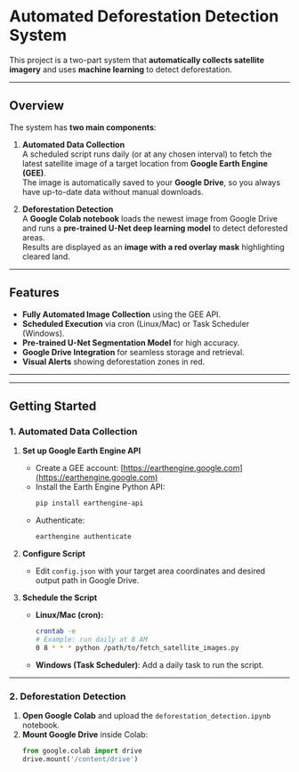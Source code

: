 #  Automated Deforestation Detection System

This project is a two-part system that **automatically collects satellite imagery** and uses **machine learning** to detect deforestation.

---

##  Overview

The system has **two main components**:

1. **Automated Data Collection**  
   A scheduled script runs daily (or at any chosen interval) to fetch the latest satellite image of a target location from **Google Earth Engine (GEE)**.  
   The image is automatically saved to your **Google Drive**, so you always have up-to-date data without manual downloads.

2. **Deforestation Detection**  
   A **Google Colab notebook** loads the newest image from Google Drive and runs a **pre-trained U-Net deep learning model** to detect deforested areas.  
   Results are displayed as an **image with a red overlay mask** highlighting cleared land.

---

##  Features

- **Fully Automated Image Collection** using the GEE API.
- **Scheduled Execution** via cron (Linux/Mac) or Task Scheduler (Windows).
- **Pre-trained U-Net Segmentation Model** for high accuracy.
- **Google Drive Integration** for seamless storage and retrieval.
- **Visual Alerts** showing deforestation zones in red.

---


---

##  Getting Started

### 1. Automated Data Collection

1. **Set up Google Earth Engine API**  
   - Create a GEE account: [https://earthengine.google.com](https://earthengine.google.com)  
   - Install the Earth Engine Python API:  
     ```bash
     pip install earthengine-api
     ```
   - Authenticate:
     ```bash
     earthengine authenticate
     ```

2. **Configure Script**  
   - Edit `config.json` with your target area coordinates and desired output path in Google Drive.

3. **Schedule the Script**  
   - **Linux/Mac (cron):**
     ```bash
     crontab -e
     # Example: run daily at 8 AM
     0 8 * * * python /path/to/fetch_satellite_images.py
     ```
   - **Windows (Task Scheduler)**: Add a daily task to run the script.

---

### 2. Deforestation Detection

1. **Open Google Colab** and upload the `deforestation_detection.ipynb` notebook.
2. **Mount Google Drive** inside Colab:
   ```python
   from google.colab import drive
   drive.mount('/content/drive')
